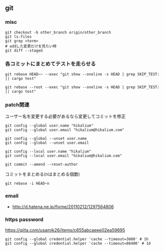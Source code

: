 ## git

### misc
```
git checkout -b other_branch origin/other_branch
git ls-files
git grep <term>
# addした変更だけを見たい時
git diff --staged
```

### 各コミットにまとめてテストを走らせる
```
git rebase HEAD~~ --exec "git show --oneline -s HEAD | grep SKIP_TEST: || cargo test"

git rebase --root --exec "git show --oneline -s HEAD | grep SKIP_TEST: || cargo test"
```

### patch関連
ユーザー名を変更する必要があるなら変更してコミットを修正
```
git config --global user.name "hikalium"
git config --global user.email "hikalium@hikalium.com"

git config --global --unset user.name
git config --global --unset user.email

git config --local user.name "hikalium"
git config --local user.email "hikalium@hikalium.com"

git commit --amend --reset-author
```

コミットをまとめる(nはまとめる個数)
```
git rebase -i HEAD~n
```

### email
- http://d.hatena.ne.jp/fixme/20110212/1297564806

### https password
https://qiita.com/usamik26/items/c655abcaeee02ea59695

```
git config --global credential.helper 'cache --timeout=3600' # 1h
git config --global credential.helper 'cache --timeout=86400' # 1d
```
